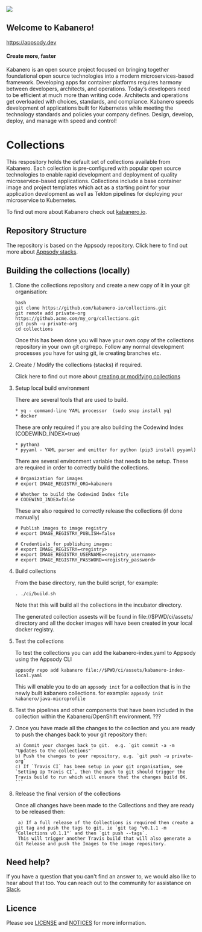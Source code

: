 ![](https://raw.githubusercontent.com/kabanero-io/kabanero-website/master/src/main/content/img/Kabanero_Logo_Hero.png)

## Welcome to Kabanero!
<https://appsody.dev>

#### Create more, faster

Kabanero is an open source project focused on bringing together foundational open source technologies into
a modern microservices-based framework. Developing apps for container platforms requires harmony between
developers, architects, and operations. Today’s developers need to be efficient at much more than writing
code. Architects and operations get overloaded with choices, standards, and compliance. Kabanero speeds
development of applications built for Kubernetes while meeting the technology standards and policies your
company defines. Design, develop, deploy, and manage with speed and control!

# Collections

This respository holds the default set of collections available from Kabanero.
Each collection is pre-configured with popular open source technologies to enable rapid development
and deployment of quality microservice-based applications.
Collections include a base container image and project templates which act as a starting point for your
application development as well as Tekton pipelines for deploying your microservice to Kubernetes.

To find out more about Kabanero check out [kabanero.io](https://kabanero.io).

## Repository Structure
The repository is based on the Appsody repository.
Click here to find out more about [Appsody stacks](https://github.com/appsody/website/blob/master/content/docs/stacks/stacks-overview.md).


## Building the collections (locally)

1. Clone the collections repository and create a new copy of it in your git organisation:
   ```
   bash
   git clone https://github.com/kabanero-io/collections.git
   git remote add private-org https://github.acme.com/my_org/collections.git
   git push -u private-org
   cd collections
   ```
   Once this has been done you will have your own copy of the collections repository in your own git org/repo.
   Follow any normal development processes you have for using git, ie creating branches etc.

2. Create / Modify the collections (stacks) if required.

   Click here to find out more about [creating or modifying collections](https://github.com/appsody/website/blob/master/content/docs/stacks/create.md)

3. Setup local build environment

   There are several tools that are used to build.
   ```
   * yq - command-line YAML processor  (sudo snap install yq)
   * docker
   ```
   These are only required if you are also building the Codewind Index (CODEWIND_INDEX=true)
   ```
   * python3
   * pyyaml - YAML parser and emitter for python (pip3 install pyyaml)
   ```

   There are several environment variable that needs to be setup.
   These are required in order to correctly build the collections.
   ```
   # Organization for images
   # export IMAGE_REGISTRY_ORG=kabanero

   # Whether to build the Codewind Index file
   # CODEWIND_INDEX=false
   ```
   These are also required to correctly release the collections (if done manually)
   ```
   # Publish images to image registry
   # export IMAGE_REGISTRY_PUBLISH=false

   # Credentials for publishing images:
   # export IMAGE_REGISTRY=<registry>
   # export IMAGE_REGISTRY_USERNAME=<registry_username>
   # export IMAGE_REGISTRY_PASSWORD=<registry_password>
   ```

4. Build collections

   From the base directory, run the build script, for example:
   ```
   . ./ci/build.sh
   ```

   Note that this will build all the collections in the incubator directory.

   The generated collection assests will be found in file://$PWD/ci/assets/ directory and all the  docker
   images will have been created in your local docker registry.

5. Test the collections

   To test the collections you can add the kabanero-index.yaml to Appsody using the Appsody CLI
   ```
   appsody repo add kabanero file://$PWD/ci/assets/kabanero-index-local.yaml
   ```
   This will enable you to do an `appsody init` for a collection that is in the newly built kabanero collections. for example: `appsody init kabanero/java-microprofile`

6. Test the pipelines and other components that have been included in the collection within the Kabanero/OpenShift environment.
   ???

7. Once you have made all the changes to the collection and you are ready to push the changes back to your git repository then:
    ```
    a) Commit your changes back to git.  e.g. `git commit -a -m "Updates to the collections"`
    b) Push the changes to your repository, e.g. `git push -u private-org`
    c) If `Travis CI` has been setup in your git organisation, see `Setting Up Travis CI`, then the push to git should trigger the Travis build to run which will ensure that the changes build OK.     ```

8. Release the final version of the collections

   Once all changes have been made to the Collections and they are ready to be released then:
   ```
    a) If a full release of the Collections is required then create a git tag and push the tags to git, ie `git tag "v0.1.1 -m "Collections v0.1.1"` and then `git push --tags`.
    This will trigger another Travis build that will also generate a Git Release and push the Images to the image repository.
    ```

## Need help?
If you have a question that you can't find an answer to, we would also like to hear about that too.
You can reach out to the community for assistance on [Slack]().

## Licence

Please see [LICENSE](https://github.com/kabanero-io/collections/blob/master/LICENSE) and [NOTICES](https://github.com/kabanero-io/collections/blob/master/NOTICE.md) for more information.
